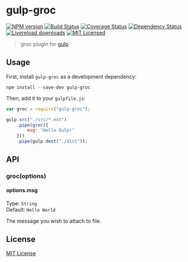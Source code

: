 # gulp-groc
[![NPM version][npm-image]][npm-url] [![Build Status][travis-image]][travis-url]  [![Coverage Status](https://img.shields.io/coveralls/iamdenny/gulp-groc.svg)](https://coveralls.io/r/iamdenny/gulp-groc?branch=master) [![Dependency Status][depstat-image]][depstat-url]
[![Livereload downloads](http://img.shields.io/npm/dm/gulp-groc.svg?style=flat)](https://www.npmjs.org/package/gulp-groc) [![MIT Licensed](http://img.shields.io/badge/license-MIT-blue.svg?style=flat)](#license)

> groc plugin for [gulp](https://github.com/wearefractal/gulp)

## Usage

First, install `gulp-groc` as a development dependency:

```shell
npm install --save-dev gulp-groc
```

Then, add it to your `gulpfile.js`:

```javascript
var groc = require("gulp-groc");

gulp.src("./src/*.ext")
	.pipe(groc({
		msg: "Hello Gulp!"
	}))
	.pipe(gulp.dest("./dist"));
```

## API

### groc(options)

#### options.msg
Type: `String`  
Default: `Hello World`

The message you wish to attach to file.


## License

[MIT License](http://en.wikipedia.org/wiki/MIT_License)

[npm-url]: https://npmjs.org/package/gulp-groc
[npm-image]: https://badge.fury.io/js/gulp-groc.png

[travis-url]: http://travis-ci.org/iamdenny/gulp-groc
[travis-image]: https://secure.travis-ci.org/iamdenny/gulp-groc.png?branch=master

[coveralls-url]: https://coveralls.io/r/iamdenny/gulp-groc
[coveralls-image]: https://coveralls.io/repos/iamdenny/gulp-groc/badge.png

[depstat-url]: https://david-dm.org/iamdenny/gulp-groc
[depstat-image]: https://david-dm.org/iamdenny/gulp-groc.png
